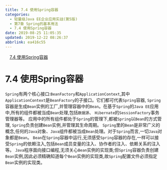 ```yaml
---
title: 7.4 使用Spring容器
categories: 
  - 轻量级Java EE企业应用实战(第5版)
  - 第7章 Spring的基本用法
  - 7.4 使用Spring容器
date: 2019-08-25 11:05:35
updated: 2019-12-22 08:26:37
abbrlink: ea416c55
---
```

<div id='my_toc'><a href="/JavaReadingNotes/ea416c55/#7-4-使用Spring容器" class="header_1">7.4 使用Spring容器</a><br></div>
<style>.header_1{margin-left: 1em;}.header_2{margin-left: 2em;}.header_3{margin-left: 3em;}.header_4{margin-left: 4em;}.header_5{margin-left: 5em;}.header_6{margin-left: 6em;}</style>
<!--more-->
<script>if (navigator.platform.search('arm')==-1){document.getElementById('my_toc').style.display = 'none';}var e,p = document.getElementsByTagName('p');while (p.length>0) {e = p[0];e.parentElement.removeChild(e);}</script>

<!--end-->
<!--SSTStart-->
# 7.4 使用Spring容器 #
`Spring`有两个核心接口:`BeanFactory`和`ApplicationContext`,其中`ApplicationContext`是`BeanFactory`的子接口。它们都可代表`Spring`容器, `Spring`容器是生成`Bean`实例的工厂,并管理容器中的`Bean`。在基于`Spring`的`Java EE`应用中,所有的组件都被当成`Bean`处理,包括`数据源`、 `Hibernate`的`SessionFactory`事务管理器等。
应用中的所有组件都处于`Spring`的管理下,都被`Spring`以`Bean`的方式管理, `Spring`负责创建`Bean`实例,并管理其生命周期。 `Spring`里的`Bean`是非常广义的概念,任何的`Java`对象、`Java`组件都被当成`Bean`处理。对于`Spring`而言,一切`Java`对象都是`Bean`。
`Bean`在`Spring`容器中运行,无须感受`Spring`容器的存在,一样可以接受`Spring`的依赖注入,包括`Bean`成员变量的注入、协作者的注入、依赖关系的注入等。
`Java`程序面向接口编程,无须关心`Bean`实例的实现类;但`Spring`容器负责创建`Bean`实例,因此必须精确知道每个`Bean`实例的实现类,故`Spring`配置文件必须指定`Bean`实例的实现类。
<!--SSTStop-->

